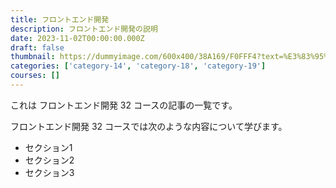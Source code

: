 ```yaml
---
title: フロントエンド開発
description: フロントエンド開発の説明
date: 2023-11-02T00:00:00.000Z
draft: false
thumbnail: https://dummyimage.com/600x400/38A169/F0FFF4?text=%E3%83%95%E3%83%AD%E3%83%B3%E3%83%88%E3%82%A8%E3%83%B3%E3%83%89%E9%96%8B%E7%99%BA
categories: ['category-14', 'category-18', 'category-19']
courses: []
---
```


これは フロントエンド開発 32 コースの記事の一覧です。

  フロントエンド開発 32 コースでは次のような内容について学びます。

  - セクション1
  - セクション2
  - セクション3